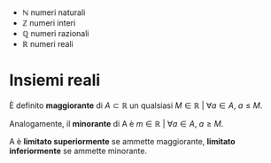 - $\mathbb N$ numeri naturali
- $\mathbb Z$ numeri interi
- $\mathbb Q$ numeri razionali
- $\mathbb R$ numeri reali

# Insiemi reali
È definito **maggiorante** di $A \subset \mathbb R$ un qualsiasi $M \in \mathbb R\ |\ \forall a \in A,\ a \le M$.

Analogamente, il **minorante** di A è $m \in \mathbb R\ |\ \forall a \in A,\ a \ge M$.

A è **limitato superiormente** se ammette maggiorante, **limitato inferiormente** se ammette minorante.
